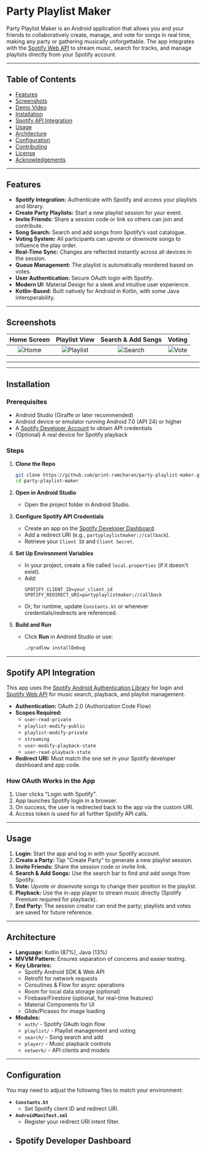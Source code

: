# Party Playlist Maker

Party Playlist Maker is an Android application that allows you and your friends to collaboratively create, manage, and vote for songs in real time, making any party or gathering musically unforgettable. The app integrates with the [Spotify Web API](https://developer.spotify.com/documentation/web-api/) to stream music, search for tracks, and manage playlists directly from your Spotify account.

---

## Table of Contents

- [Features](#features)
- [Screenshots](#screenshots)
- [Demo Video](#demo-video)
- [Installation](#installation)
- [Spotify API Integration](#spotify-api-integration)
- [Usage](#usage)
- [Architecture](#architecture)
- [Configuration](#configuration)
- [Contributing](#contributing)
- [License](#license)
- [Acknowledgements](#acknowledgements)

---

## Features

- **Spotify Integration:** Authenticate with Spotify and access your playlists and library.
- **Create Party Playlists:** Start a new playlist session for your event.
- **Invite Friends:** Share a session code or link so others can join and contribute.
- **Song Search:** Search and add songs from Spotify’s vast catalogue.
- **Voting System:** All participants can upvote or downvote songs to influence the play order.
- **Real-Time Sync:** Changes are reflected instantly across all devices in the session.
- **Queue Management:** The playlist is automatically reordered based on votes.
- **User Authentication:** Secure OAuth login with Spotify.
- **Modern UI:** Material Design for a sleek and intuitive user experience.
- **Kotlin-Based:** Built natively for Android in Kotlin, with some Java interoperability.

---

## Screenshots

<!-- Replace with real screenshots -->
| Home Screen | Playlist View | Search & Add Songs | Voting |
|:-----------:|:-------------:|:------------------:|:------:|
| ![Home](docs/screenshots/home.png) | ![Playlist](docs/screenshots/playlist.png) | ![Search](docs/screenshots/search.png) | ![Vote](docs/screenshots/vote.png) |

---

---

## Installation

### Prerequisites

- Android Studio (Giraffe or later recommended)
- Android device or emulator running Android 7.0 (API 24) or higher
- A [Spotify Developer Account](https://developer.spotify.com/dashboard/applications) to obtain API credentials
- (Optional) A real device for Spotify playback

### Steps

1. **Clone the Repo**
   ```sh
   git clone https://github.com/print-ramcharan/party-playlist-maker.git
   cd party-playlist-maker
   ```

2. **Open in Android Studio**
   - Open the project folder in Android Studio.

3. **Configure Spotify API Credentials**
   - Create an app on the [Spotify Developer Dashboard](https://developer.spotify.com/dashboard/applications).
   - Add a redirect URI (e.g., `partyplaylistmaker://callback`).
   - Retrieve your `Client ID` and `Client Secret`.

4. **Set Up Environment Variables**
   - In your project, create a file called `local.properties` (if it doesn't exist).
   - Add:
     ```
     SPOTIFY_CLIENT_ID=your_client_id
     SPOTIFY_REDIRECT_URI=partyplaylistmaker://callback
     ```
   - Or, for runtime, update `Constants.kt` or wherever credentials/redirects are referenced.

5. **Build and Run**
   - Click **Run** in Android Studio or use:
     ```sh
     ./gradlew installDebug
     ```

---

## Spotify API Integration

This app uses the [Spotify Android Authentication Library](https://developer.spotify.com/documentation/android/) for login and [Spotify Web API](https://developer.spotify.com/documentation/web-api/) for music search, playback, and playlist management.

- **Authentication:** OAuth 2.0 (Authorization Code Flow)
- **Scopes Required:**
  - `user-read-private`
  - `playlist-modify-public`
  - `playlist-modify-private`
  - `streaming`
  - `user-modify-playback-state`
  - `user-read-playback-state`
- **Redirect URI:** Must match the one set in your Spotify developer dashboard and app code.

### How OAuth Works in the App

1. User clicks "Login with Spotify".
2. App launches Spotify login in a browser.
3. On success, the user is redirected back to the app via the custom URI.
4. Access token is used for all further Spotify API calls.

---

## Usage

1. **Login:** Start the app and log in with your Spotify account.
2. **Create a Party:** Tap "Create Party" to generate a new playlist session.
3. **Invite Friends:** Share the session code or invite link.
4. **Search & Add Songs:** Use the search bar to find and add songs from Spotify.
5. **Vote:** Upvote or downvote songs to change their position in the playlist.
6. **Playback:** Use the in-app player to stream music directly (Spotify Premium required for playback).
7. **End Party:** The session creator can end the party; playlists and votes are saved for future reference.

---

## Architecture

- **Language:** Kotlin (87%), Java (13%)
- **MVVM Pattern:** Ensures separation of concerns and easier testing.
- **Key Libraries:**
  - Spotify Android SDK & Web API
  - Retrofit for network requests
  - Coroutines & Flow for async operations
  - Room for local data storage (optional)
  - Firebase/Firestore (optional, for real-time features)
  - Material Components for UI
  - Glide/Picasso for image loading
- **Modules:**
  - `auth/` - Spotify OAuth login flow
  - `playlist/` - Playlist management and voting
  - `search/` - Song search and add
  - `player/` - Music playback controls
  - `network/` - API clients and models

---

## Configuration

You may need to adjust the following files to match your environment:

- **`Constants.kt`**
  - Set Spotify client ID and redirect URI.
- **`AndroidManifest.xml`**
  - Register your redirect URI intent filter.
- **Spotify Developer Dashboard**
  -
